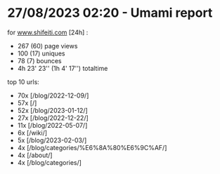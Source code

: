 # 27/08/2023 02:20 - Umami report
for www.shifeiti.com [24h] :

 - 267 (60) page views
 - 100 (17) uniques
 - 78 (7) bounces
 - 4h 23' 23'' (1h 4' 17'') totaltime


top 10 urls:
 - 70x [/blog/2022-12-09/]
 - 57x [/]
 - 52x [/blog/2023-01-12/]
 - 27x [/blog/2022-12-22/]
 - 11x [/blog/2022-05-07/]
 - 6x [/wiki/]
 - 5x [/blog/2023-02-03/]
 - 4x [/blog/categories/%E6%8A%80%E6%9C%AF/]
 - 4x [/about/]
 - 4x [/blog/categories/]


